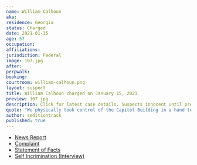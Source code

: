 ```yaml
---
name: William Calhoun
aka:
residence: Georgia
status: Charged
date: 2021-01-15
age: 57
occupation:
affiliations:
jurisdiction: Federal
image: 107.jpg
after:
perpwalk:
booking:
courtroom: william-calhoun.png
layout: suspect
title: William Calhoun charged on January 15, 2021
preview: 107.jpg
description: Click for latest case details. Suspects innocent until proven guilty.
quote: "We physically took control of the Capitol Building in a hand to hand hostile takeover."
author: seditiontrack
published: true
---
```


- [News Report](https://www.11alive.com/article/news/crime/trials/mccall-calhoun-probable-cause-dc-riots/85-b805cef5-82f0-4b22-aa63-d9ca62d6472d)
- [Complaint](https://www.justice.gov/opa/page/file/1356041/download)
- [Statement of Facts](https://www.justice.gov/opa/page/file/1356036/download)
- [Self Incrimination (Interview)](https://www.ajc.com/news/georgia-attorney-among-those-who-broke-into-the-us-capitol/MF3IWF57WRGHBO2G2GTSZII374/)
